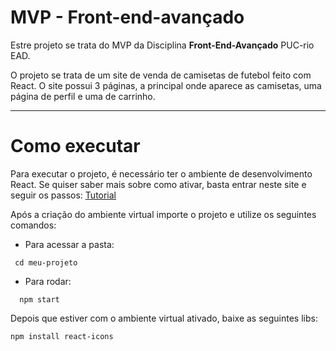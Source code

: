 # MVP - Front-end-avançado

Estre projeto se trata do  MVP da Disciplina **Front-End-Avançado** PUC-rio EAD.

O projeto se trata de um site de venda de camisetas de futebol feito com React. O site possui
3 páginas, a principal onde aparece as camisetas, uma página de perfil e uma 
de carrinho.

------

# Como executar
 
Para executar o projeto, é necessário ter o ambiente de desenvolvimento React.
Se quiser saber mais sobre como ativar, basta entrar neste site e seguir os passos:
[Tutorial](https://www.freecodecamp.org/portuguese/news/como-instalar-o-react-js-com-create-react-app/)
  
 Após a criação do ambiente virtual importe o projeto e utilize os seguintes comandos:
 
 - Para acessar a pasta: 
 ```
  cd meu-projeto
 ```
- Para rodar:
```
  npm start
```
 Depois que estiver com o ambiente virtual ativado, baixe as seguintes libs:
 
 ```
npm install react-icons

```
